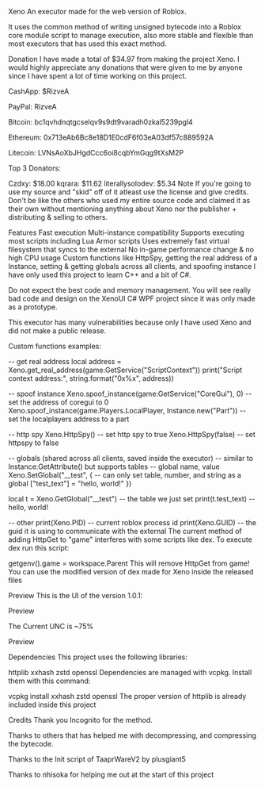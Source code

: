 Xeno
An executor made for the web version of Roblox.

It uses the common method of writing unsigned bytecode into a Roblox core module script to manage execution, also more stable and flexible than most executors that has used this exact method.

Donation
I have made a total of $34.97 from making the project Xeno. I would highly appreciate any donations that were given to me by anyone since I have spent a lot of time working on this project.

CashApp: $RizveA

PayPal: RizveA

Bitcoin: bc1qvhdnqtgcselqv9s9dt9varadh0zkal5239pgl4

Ethereum: 0x713eAb6Bc8e18D1E0cdF6f03eA03df57c889592A

Litecoin: LVNsAoXbJHgdCcc6oi8cqbYmGqg9tXsM2P

Top 3 Donators:

Czdxy: $18.00
kqrara: $11.62
literallysolodev: $5.34
Note
If you're going to use my source and "skid" off of it atleast use the license and give credits. Don't be like the others who used my entire source code and claimed it as their own without mentioning anything about Xeno nor the publisher + distributing & selling to others.

Features
Fast execution
Multi-instance compatibility
Supports executing most scripts including Lua Armor scripts
Uses extremely fast virtual filesystem that syncs to the external
No in-game performance change & no high CPU usage
Custom functions like HttpSpy, getting the real address of a Instance, setting & getting globals across all clients, and spoofing instance
I have only used this project to learn C++ and a bit of C#.

Do not expect the best code and memory management. You will see really bad code and design on the XenoUI C# WPF project since it was only made as a prototype.

This executor has many vulnerabilities because only I have used Xeno and did not make a public release.

Custom functions examples:

-- get real address
local address = Xeno.get_real_address(game:GetService("ScriptContext"))
print("Script context address:", string.format("0x%x", address))

-- spoof instance
Xeno.spoof_instance(game:GetService("CoreGui"), 0) -- set the address of coregui to 0
Xeno.spoof_instance(game.Players.LocalPlayer, Instance.new("Part")) -- set the localplayers address to a part

-- http spy
Xeno.HttpSpy() -- set http spy to true
Xeno.HttpSpy(false) -- set httpspy to false

-- globals (shared across all clients, saved inside the executor)
-- similar to Instance:GetAttribute() but supports tables
-- global name, value
Xeno.SetGlobal("__test", { -- can only set table, number, and string as a global
	["test_text"] = "hello, world!"
})

local t = Xeno.GetGlobal("__test") -- the table we just set
print(t.test_text) -- hello, world!

-- other
print(Xeno.PID) -- current roblox process id
print(Xeno.GUID) -- the guid it is using to communicate with the external
The current method of adding HttpGet to "game" interferes with some scripts like dex. To execute dex run this script:

getgenv().game = workspace.Parent
This will remove HttpGet from game! You can use the modified version of dex made for Xeno inside the released files

Preview
This is the UI of the version 1.0.1:

Preview

The Current UNC is ~75%

Preview

Dependencies
This project uses the following libraries:

httplib
xxhash
zstd
openssl
Dependencies are managed with vcpkg. Install them with this command:

vcpkg install xxhash zstd openssl
The proper version of httplib is already included inside this project

Credits
Thank you Incognito for the method.

Thanks to others that has helped me with decompressing, and compressing the bytecode.

Thanks to the Init script of TaaprWareV2 by plusgiant5

Thanks to nhisoka for helping me out at the start of this project


